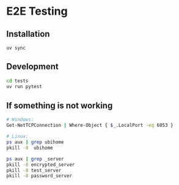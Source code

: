 # E2E Testing

## Installation

```
uv sync
```

## Development

```bash
cd tests
uv run pytest
```

## If something is not working

```bash
# Windows:
Get-NetTCPConnection | Where-Object { $_.LocalPort -eq 6053 }

# Linux:
ps aux | grep ubihome
pkill -8  ubihome

ps aux | grep _server
pkill -8 encrypted_server
pkill -8 test_server
pkill -8 password_server
```

